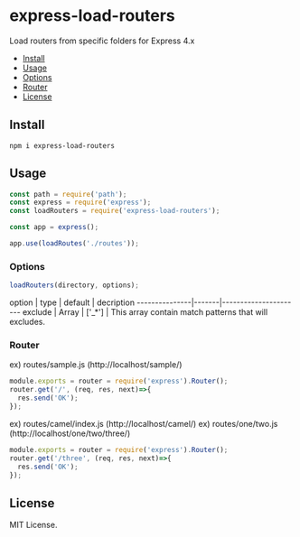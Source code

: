 # express-load-routers

Load routers from specific folders for Express 4.x

- [Install](#install)
- [Usage](#usage)
- [Options](#options)
- [Router](#Router)
- [License](#license)

## Install

```
npm i express-load-routers
```

## Usage

```js
const path = require('path');
const express = require('express');
const loadRouters = require('express-load-routers');

const app = express();

app.use(loadRoutes('./routes'));
```

### Options

```js
loadRouters(directory, options);
```

option         |  type | default | decription
---------------|-------|----------------------
exclude        | Array | ['_*']  | This array contain match patterns that will excludes.


### Router

ex) routes/sample.js (http://localhost/sample/)
```js
module.exports = router = require('express').Router();
router.get('/', (req, res, next)=>{
  res.send('OK');
});
```

ex) routes/camel/index.js (http://localhost/camel/)
ex) routes/one/two.js (http://localhost/one/two/three/)
```js
module.exports = router = require('express').Router();
router.get('/three', (req, res, next)=>{
  res.send('OK');
});
```

## License

MIT License.